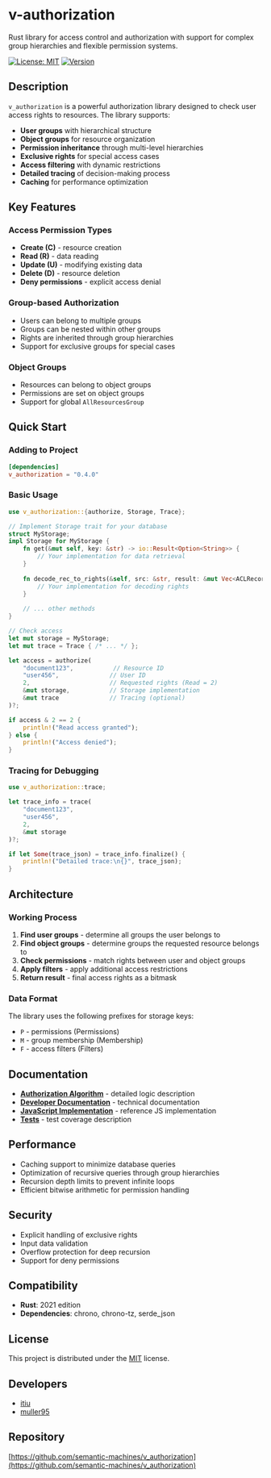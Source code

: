 # v-authorization

Rust library for access control and authorization with support for complex group hierarchies and flexible permission systems.

[![License: MIT](https://img.shields.io/badge/License-MIT-yellow.svg)](https://opensource.org/licenses/MIT)
[![Version](https://img.shields.io/badge/version-0.4.0-blue.svg)](https://github.com/semantic-machines/v_authorization)

## Description

`v_authorization` is a powerful authorization library designed to check user access rights to resources. The library supports:

- **User groups** with hierarchical structure
- **Object groups** for resource organization  
- **Permission inheritance** through multi-level hierarchies
- **Exclusive rights** for special access cases
- **Access filtering** with dynamic restrictions
- **Detailed tracing** of decision-making process
- **Caching** for performance optimization

## Key Features

### Access Permission Types
- **Create (C)** - resource creation
- **Read (R)** - data reading
- **Update (U)** - modifying existing data
- **Delete (D)** - resource deletion
- **Deny permissions** - explicit access denial

### Group-based Authorization
- Users can belong to multiple groups
- Groups can be nested within other groups
- Rights are inherited through group hierarchies
- Support for exclusive groups for special cases

### Object Groups
- Resources can belong to object groups
- Permissions are set on object groups
- Support for global `AllResourcesGroup`

## Quick Start

### Adding to Project

```toml
[dependencies]
v_authorization = "0.4.0"
```

### Basic Usage

```rust
use v_authorization::{authorize, Storage, Trace};

// Implement Storage trait for your database
struct MyStorage;
impl Storage for MyStorage {
    fn get(&mut self, key: &str) -> io::Result<Option<String>> {
        // Your implementation for data retrieval
    }
    
    fn decode_rec_to_rights(&self, src: &str, result: &mut Vec<ACLRecord>) -> (bool, Option<DateTime<Utc>>) {
        // Your implementation for decoding rights
    }
    
    // ... other methods
}

// Check access
let mut storage = MyStorage;
let mut trace = Trace { /* ... */ };

let access = authorize(
    "document123",           // Resource ID
    "user456",              // User ID
    2,                      // Requested rights (Read = 2)
    &mut storage,           // Storage implementation
    &mut trace              // Tracing (optional)
)?;

if access & 2 == 2 {
    println!("Read access granted");
} else {
    println!("Access denied");
}
```

### Tracing for Debugging

```rust
use v_authorization::trace;

let trace_info = trace(
    "document123",
    "user456", 
    2,
    &mut storage
)?;

if let Some(trace_json) = trace_info.finalize() {
    println!("Detailed trace:\n{}", trace_json);
}
```

## Architecture

### Working Process
1. **Find user groups** - determine all groups the user belongs to
2. **Find object groups** - determine groups the requested resource belongs to
3. **Check permissions** - match rights between user and object groups
4. **Apply filters** - apply additional access restrictions
5. **Return result** - final access rights as a bitmask

### Data Format

The library uses the following prefixes for storage keys:
- `P` - permissions (Permissions)
- `M` - group membership (Membership)  
- `F` - access filters (Filters)

## Documentation

- **[Authorization Algorithm](doc/auth-algorithm-doc.md)** - detailed logic description
- **[Developer Documentation](doc/dev-doc.md)** - technical documentation
- **[JavaScript Implementation](doc/authorization.js)** - reference JS implementation
- **[Tests](tests/README.md)** - test coverage description

## Performance

- Caching support to minimize database queries
- Optimization of recursive queries through group hierarchies
- Recursion depth limits to prevent infinite loops
- Efficient bitwise arithmetic for permission handling

## Security

- Explicit handling of exclusive rights
- Input data validation
- Overflow protection for deep recursion
- Support for deny permissions

## Compatibility

- **Rust**: 2021 edition
- **Dependencies**: chrono, chrono-tz, serde_json

## License

This project is distributed under the [MIT](LICENSE) license.

## Developers

- [itiu](mailto:ValeriyBushenev@gmail.com)
- [muller95](mailto:muller95@yandex.ru)

## Repository

[https://github.com/semantic-machines/v_authorization](https://github.com/semantic-machines/v_authorization) 